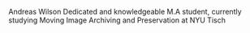 Andreas Wilson Dedicated and knowledgeable M.A student, currently studying Moving Image Archiving and Preservation at NYU Tisch
